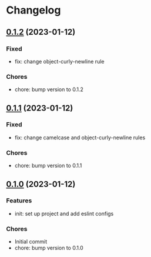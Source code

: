 # Changelog

## [0.1.2](https://github.com/quic-pro/eslint-config/releases/tag/0.1.2) (2023-01-12)

### Fixed

- fix: change object-curly-newline rule

### Chores

- chore: bump version to 0.1.2

## [0.1.1](https://github.com/quic-pro/eslint-config/releases/tag/0.1.1) (2023-01-12)

### Fixed

- fix: change camelcase and object-curly-newline rules

### Chores

- chore: bump version to 0.1.1

## [0.1.0](https://github.com/quic-pro/eslint-config/releases/tag/0.1.0) (2023-01-12)

### Features

- init: set up project and add eslint configs

### Chores

- Initial commit
- chore: bump version to 0.1.0
